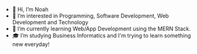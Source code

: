 - 👋 Hi, I’m Noah
- 👀 I’m interested in Programming, Software Development, Web Development and Technology
- 🌱 I’m currently learning Web/App Development using the MERN Stack.
- 🎓 I’m studying Business Informatics and I'm trying to learn something new everyday!
